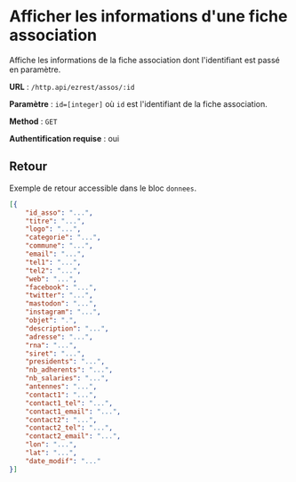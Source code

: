 # Afficher les informations d'une fiche association

Affiche les informations de la fiche association dont l'identifiant est passé en paramètre.

**URL** : `/http.api/ezrest/assos/:id`

**Paramètre** : `id=[integer]` où `id` est l'identifiant de la fiche association.

**Method** : `GET`

**Authentification requise** : oui

## Retour

Exemple de retour accessible dans le bloc `donnees`.

```json
[{
	"id_asso": "...",
	"titre": "...",
	"logo": "...",
	"categorie": "...",
	"commune": "...",
	"email": "...",
	"tel1": "...",
	"tel2": "...",
	"web": "...",
	"facebook": "...",
	"twitter": "...",
	"mastodon": "...",
	"instagram": "...",
	"objet": ".",
	"description": "...",
	"adresse": "...",
	"rna": "...",
	"siret": "...",
	"presidents": "...",
	"nb_adherents": "...",
	"nb_salaries": "...",
	"antennes": "...",
	"contact1": "...",
	"contact1_tel": "...",
	"contact1_email": "...",
	"contact2": "...",
	"contact2_tel": "...",
	"contact2_email": "...",
	"lon": "...",
	"lat": "...",
	"date_modif": "..."
}]
```
